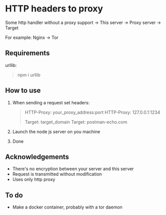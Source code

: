 # HTTP headers to proxy
Some http handler without a proxy support -> This server -> Proxy server -> Target 

For example: Nginx -> Tor

## Requirements 
urllib: 
> npm i urllib

## How to use

 1. When sending a request set headers:
    > HTTP-Proxy: your_proxy_address:port
    > HTTP-Proxy: 127.0.0.1:1234
	> 
	> Target: target_domain
	> Target: postman-echo.com

2. Launch the node js server on you machine
3. Done

## Acknowledgements

 - There's no encryption between your server and this server 
 - Request is transmitted without modification 
 - Uses only http proxy

## To do
 - Make a docker container, probably with a tor daemon
